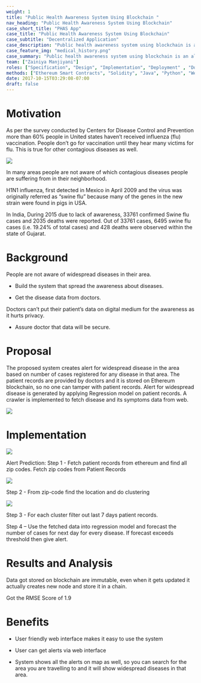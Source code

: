 ```yaml
---
weight: 1
title: "Public Health Awareness System Using Blockchain "
nav_heading: "Public Health Awareness System Using Blockchain"
case_short_title: "PHAS App"
case_title: "Public Health Awareness System Using Blockchain"
case_subtitle: "Decentralized Application"
case_description: "Public health awareness system using blockchain is an alert system which is built with the combination of Blockchain and Artificial Intelligence."
case_feature_img: "medical_history.png"
case_summary: "Public health awareness system using blockchain is an alert system which is built with the combination of Blockchain and Artificial Intelligence."
team: ["Zainiya Manjiyani"]
roles: ["Specification", "Design", "Implementation", "Deployment" , "Documentation"]
methods: ["Ethereum Smart Contracts", "Solidity", "Java", "Python", "Web3", "PHP"]
date: 2017-10-15T03:29:08-07:00
draft: false
---
```


# Motivation

As per the survey conducted by Centers for Disease Control and Prevention more than 60% people in United states haven’t received influenza (flu) vaccination. People don’t go for vaccination until they hear many victims for flu. This is true for other contagious diseases as well. 

![](//localhost:1313/cope/img/statsUS.png)

In many areas people are not aware of which contagious diseases people are suffering from in their neighborhood.

H1N1 influenza, first detected in Mexico in April 2009 and the virus was originally referred as “swine flu” because many of the genes in the new strain were found in pigs in USA.

In India, During 2015 due to lack of awareness, 33761 confirmed Swine flu cases and 2035 deaths were reported. Out of 33761 cases, 6495 swine flu cases (i.e. 19.24% of total cases) and 428 deaths were observed within the state of Gujarat. 


# Background

People are not aware of widespread diseases in their area.

- Build the system that spread the awareness about diseases.

- Get the disease data from doctors.

Doctors can’t put their patient’s data on digital medium for the awareness as it hurts privacy.

- Assure doctor that data will be secure.

# Proposal

The proposed system creates alert for widespread disease in the area based on number of cases registered for any disease in that area. The patient records are provided by doctors and it is stored on Ethereum blockchain, so no one can tamper with patient records. Alert for widespread disease is generated by applying Regression model on patient records. A crawler is implemented to fetch disease and its symptoms data from web.

![](//localhost:1313/cope/img/structure.png)

# Implementation

![](//localhost:1313/cope/img/Implementation.png)

Alert Prediction:
Step 1 - Fetch patient records from ethereum and find all zip codes.
Fetch zip codes from  Patient Records

![](//localhost:1313/cope/img/imp_2.png)

Step 2 - From zip-code find the location and do clustering

![](//localhost:1313/cope/img/imp_3.png)

Step 3 - For each cluster filter out last 7 days patient records.

Step 4 – Use the fetched data into regression model and forecast the number of cases for next day for every disease. If forecast exceeds threshold then give alert.

# Results and Analysis

Data got stored on blockchain are immutable, even when it gets updated it actually creates new node and store it in a chain.

Got the RMSE Score of 1.9

# Benefits

- User friendly web interface makes it easy to use the system

- User can get alerts via web interface

- System shows all the alerts on map as well, so you can search for the area you are travelling to and it will show widespread diseases in that area.